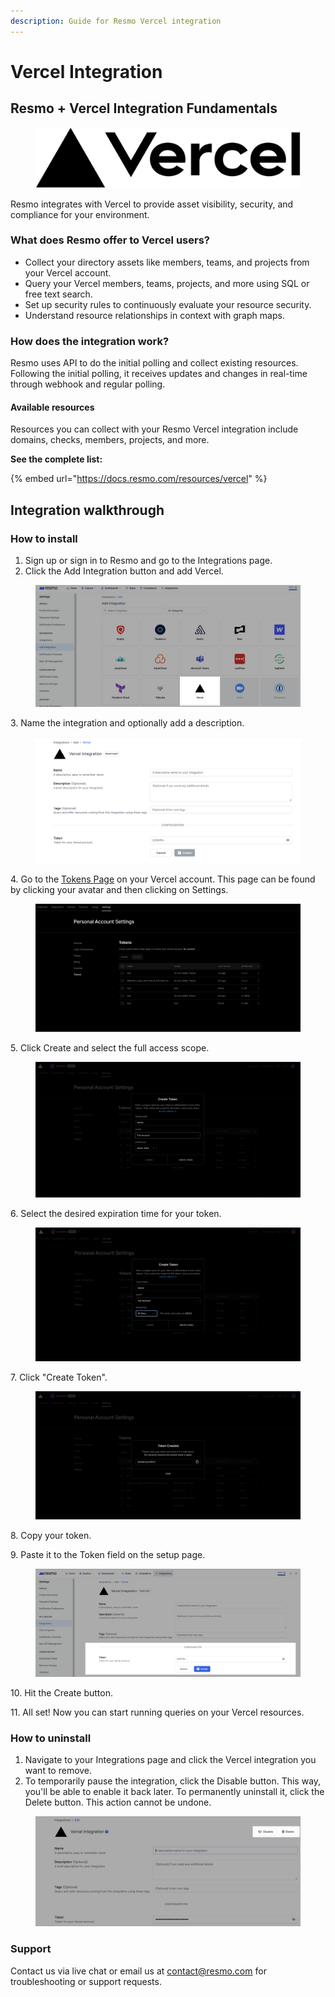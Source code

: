 ```yaml
---
description: Guide for Resmo Vercel integration
---
```


# Vercel Integration

## Resmo + Vercel Integration Fundamentals

<figure><img src="../.gitbook/assets/vercel-logo.png" alt=""><figcaption></figcaption></figure>

Resmo integrates with Vercel to provide asset visibility, security, and compliance for your environment.

### What does Resmo offer to Vercel users?

* Collect your directory assets like members, teams, and projects from your Vercel account.
* Query your Vercel members, teams, projects, and more using SQL or free text search.
* Set up security rules to continuously evaluate your resource security.
* Understand resource relationships in context with graph maps.

### How does the integration work?

Resmo uses API to do the initial polling and collect existing resources. Following the initial polling, it receives updates and changes in real-time through webhook and regular polling.

#### Available resources

Resources you can collect with your Resmo Vercel integration include domains, checks, members, projects, and more.

**See the complete list:**

{% embed url="https://docs.resmo.com/resources/vercel" %}

## Integration walkthrough

### How to install

1. Sign up or sign in to Resmo and go to the Integrations page.
2. Click the Add Integration button and add Vercel.

<figure><img src="../.gitbook/assets/add-vercel.png" alt=""><figcaption></figcaption></figure>

3\. Name the integration and optionally add a description.

<figure><img src="../.gitbook/assets/vercel-resmo.png" alt=""><figcaption></figcaption></figure>

4\. Go to the [Tokens Page](https://vercel.com/account/tokens) on your Vercel account. This page can be found by clicking your avatar and then clicking on Settings.

<figure><img src="../.gitbook/assets/account-settings.png" alt=""><figcaption></figcaption></figure>

5\. Click Create and select the full access scope.

<figure><img src="../.gitbook/assets/access-scope.png" alt=""><figcaption></figcaption></figure>

6\. Select the desired expiration time for your token.

<figure><img src="../.gitbook/assets/expiration-date-for-vercel-api.png" alt=""><figcaption></figcaption></figure>

7\. Click "Create Token".

<figure><img src="../.gitbook/assets/vercel-api-token-generation.png" alt=""><figcaption></figcaption></figure>

8\. Copy your token.

9\. Paste it to the Token field on the setup page.

<figure><img src="../.gitbook/assets/paste-token.png" alt=""><figcaption></figcaption></figure>

10\. Hit the Create button.

11\. All set! Now you can start running queries on your Vercel resources.

### How to uninstall

1. Navigate to your Integrations page and click the Vercel integration you want to remove.
2. To temporarily pause the integration, click the Disable button. This way, you'll be able to enable it back later. To permanently uninstall it, click the Delete button. This action cannot be undone.

<figure><img src="../.gitbook/assets/delete-disable-buttons (1).png" alt=""><figcaption></figcaption></figure>

### Support

Contact us via live chat or email us at contact@resmo.com for troubleshooting or support requests.
